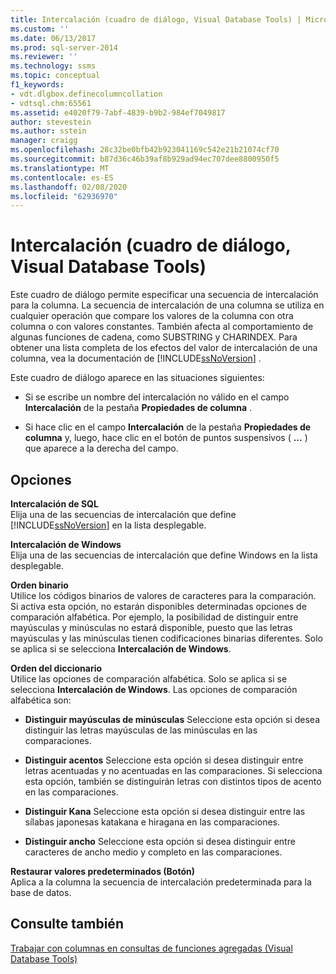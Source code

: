 ```yaml
---
title: Intercalación (cuadro de diálogo, Visual Database Tools) | Microsoft Docs
ms.custom: ''
ms.date: 06/13/2017
ms.prod: sql-server-2014
ms.reviewer: ''
ms.technology: ssms
ms.topic: conceptual
f1_keywords:
- vdt.dlgbox.definecolumncollation
- vdtsql.chm:65561
ms.assetid: e4020f79-7abf-4839-b9b2-984ef7049817
author: stevestein
ms.author: sstein
manager: craigg
ms.openlocfilehash: 28c32be0bfb42b923041169c542e21b21074cf70
ms.sourcegitcommit: b87d36c46b39af8b929ad94ec707dee8800950f5
ms.translationtype: MT
ms.contentlocale: es-ES
ms.lasthandoff: 02/08/2020
ms.locfileid: "62936970"
---
```

# <a name="collation-dialog-box-visual-database-tools"></a>Intercalación (cuadro de diálogo, Visual Database Tools)
  Este cuadro de diálogo permite especificar una secuencia de intercalación para la columna. La secuencia de intercalación de una columna se utiliza en cualquier operación que compare los valores de la columna con otra columna o con valores constantes. También afecta al comportamiento de algunas funciones de cadena, como SUBSTRING y CHARINDEX. Para obtener una lista completa de los efectos del valor de intercalación de una columna, vea la documentación de [!INCLUDE[ssNoVersion](../../includes/ssnoversion-md.md)] .  
  
 Este cuadro de diálogo aparece en las situaciones siguientes:  
  
-   Si se escribe un nombre del intercalación no válido en el campo **Intercalación** de la pestaña **Propiedades de columna** .  
  
-   Si hace clic en el campo **Intercalación** de la pestaña **Propiedades de columna** y, luego, hace clic en el botón de puntos suspensivos ( **...** ) que aparece a la derecha del campo.  
  
## <a name="options"></a>Opciones  
 **Intercalación de SQL**  
 Elija una de las secuencias de intercalación que define [!INCLUDE[ssNoVersion](../../includes/ssnoversion-md.md)] en la lista desplegable.  
  
 **Intercalación de Windows**  
 Elija una de las secuencias de intercalación que define Windows en la lista desplegable.  
  
 **Orden binario**  
 Utilice los códigos binarios de valores de caracteres para la comparación. Si activa esta opción, no estarán disponibles determinadas opciones de comparación alfabética. Por ejemplo, la posibilidad de distinguir entre mayúsculas y minúsculas no estará disponible, puesto que las letras mayúsculas y las minúsculas tienen codificaciones binarias diferentes. Solo se aplica si se selecciona **Intercalación de Windows**.  
  
 **Orden del diccionario**  
 Utilice las opciones de comparación alfabética. Solo se aplica si se selecciona **Intercalación de Windows**. Las opciones de comparación alfabética son:  
  
-   **Distinguir mayúsculas de minúsculas** Seleccione esta opción si desea distinguir las letras mayúsculas de las minúsculas en las comparaciones.  
  
-   **Distinguir acentos** Seleccione esta opción si desea distinguir entre letras acentuadas y no acentuadas en las comparaciones. Si selecciona esta opción, también se distinguirán letras con distintos tipos de acento en las comparaciones.  
  
-   **Distinguir Kana** Seleccione esta opción si desea distinguir entre las sílabas japonesas katakana e hiragana en las comparaciones.  
  
-   **Distinguir ancho** Seleccione esta opción si desea distinguir entre caracteres de ancho medio y completo en las comparaciones.  
  
 **Restaurar valores predeterminados (Botón)**  
 Aplica a la columna la secuencia de intercalación predeterminada para la base de datos.  
  
## <a name="see-also"></a>Consulte también  
 [Trabajar con columnas en consultas de funciones agregadas &#40;Visual Database Tools&#41;](visual-database-tools.md)  
  
  
